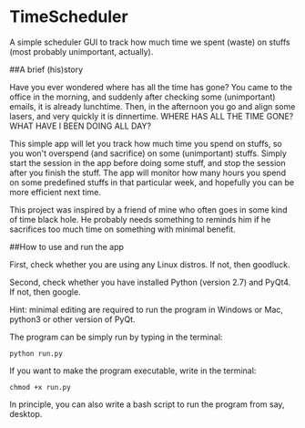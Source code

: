 # TimeScheduler 
A simple scheduler GUI to track how much time we spent (waste) on stuffs (most probably unimportant, actually). 

##A brief (his)story

Have you ever wondered where has all the time has gone? 
You came to the office in the morning, and suddenly after checking some (unimportant) emails, it is already lunchtime.
Then, in the afternoon you go and align some lasers, and very quickly it is dinnertime.
WHERE HAS ALL THE TIME GONE? WHAT HAVE I BEEN DOING ALL DAY?

This simple app will let you track how much time you spend on stuffs, so you won't overspend (and sacrifice) on some (unimportant) stuffs. Simply start the session in the app before doing some stuff, and stop the session after you finish the stuff. The app will monitor how many hours you spend on some predefined stuffs in that particular week, and hopefully you can be more efficient next time.

This project was inspired by a friend of mine who often goes in some kind of time black hole. He probably needs something to reminds him if he sacrifices too much time on something with minimal benefit. 

##How to use and run the app

First, check whether you are using any Linux distros. If not, then goodluck.

Second, check whether you have installed Python (version 2.7) and PyQt4. If not, then google.

Hint: minimal editing are required to run the program in Windows or Mac, python3 or other version of PyQt.

The program can be simply run by typing in the terminal:
```
python run.py 
```
If you want to make the program executable, write in the terminal:
```
chmod +x run.py
```
In principle, you can also write a bash script to run the program from say, desktop.